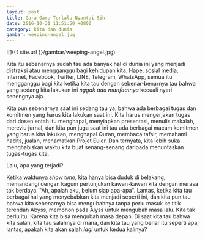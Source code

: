 ```yaml
---
layout: post
title: Gara-Gara Terlalu Nyantai Sih
date: 2016-10-31 11:51:50 +0800
category: kita dan dunia
gambar: weeping-angel.jpg
---
```


![]({{ site.url }}/gambar/weeping-angel.jpg)

Kita itu sebenarnya sudah tau ada banyak hal di dunia ini yang menjadi distraksi atau mengganggu bagi kehidupan kita. Hape, sosial media, internet, Facebook, Twitter, LINE, Telegram, WhatsApp, semua itu mengganggu bagi kita ketika kita tau dengan sebenar-benarnya tau bahwa yang sedang kita lakukan ini _nggak ada manfaatnya_ kecuali nyari senengnya aja.

<!-- more -->

Kita pun sebenarnya saat ini sedang tau ya, bahwa ada berbagai tugas dan komitmen yang harus kita lakukan saat ini. Kita harus mengerjakan tugas dari dosen entah itu menghapal, menyiapkan presentasi, menulis makalah, mereviu jurnal, dan kita pun juga saat ini tau ada berbagai macam komitmen yang harus kita lakukan, menghapal Quran, membaca tafsir, memahami hadits, jualan, menamatkan Projet Euler. Dan ternyata, kita lebih suka menghabiskan waktu kita buat senang-senang daripada menuntaskan tugas-tugas kita.

Lalu, apa yang terjadi?

Ketika waktunya _show time_, kita hanya bisa duduk di belakang, memandangi dengan kagum pertunjukan kawan-kawan kita dengan merasa tak berdaya. "Ah, apalah aku, belum siap apa-apa". Lantas, ketika kita tau berbagai hal yang menyebabkan kita menjadi seperti ini, dan kita pun tau bahwa kita sebenarnya bisa mengubahnya tanpa perlu masuk ke titik terendah Abyss, memohon pada Alyss untuk mengubah masa lalu. Kita tak perlu itu. Karena kita bisa mengubah masa depan. Di saat kita tau bahwa kita salah, kita tau salahnya di mana, dan kita tau yang benar itu seperti apa, lantas, apakah kita akan salah _lagi_ untuk kedua kalinya?